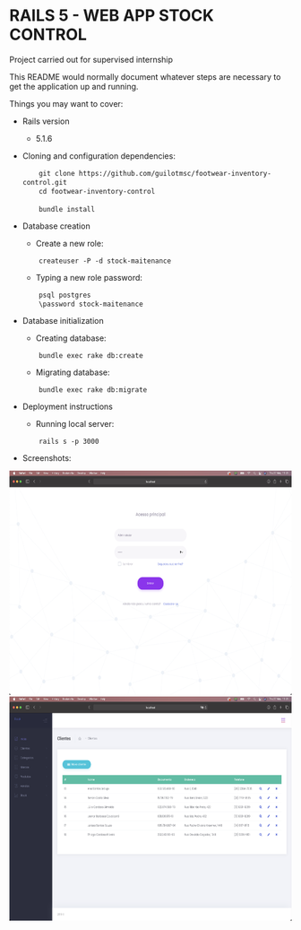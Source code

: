 # RAILS 5 - WEB APP STOCK CONTROL

Project carried out for supervised internship

This README would normally document whatever steps are necessary to get the
application up and running.

Things you may want to cover:

* Rails version
    - 5.1.6

* Cloning and configuration dependencies:
    ```
        git clone https://github.com/guilotmsc/footwear-inventory-control.git
        cd footwear-inventory-control

        bundle install
    ```

* Database creation
    - Create a new role:
    ```
        createuser -P -d stock-maitenance
    ```

    - Typing a new role password:
    ```
        psql postgres
        \password stock-maitenance
    ```

* Database initialization
    - Creating database:
    ```
        bundle exec rake db:create
    ```

    - Migrating database:
    ```
        bundle exec rake db:migrate 
    ```

* Deployment instructions
    - Running local server:
    ```
        rails s -p 3000 
    ```

* Screenshots:

<p float="left">
  <img src="https://github.com/guilotmsc/footwear-inventory-control/blob/master/app/assets/images/screenshots/Screen Shot 1.png" width="600" height="400">
  <img src="https://github.com/guilotmsc/footwear-inventory-control/blob/master/app/assets/images/screenshots/Screen Shot 2.png" width="600" height="400">
</p>